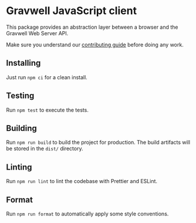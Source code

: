 # Gravwell JavaScript client

This package provides an abstraction layer between a browser and the Gravwell Web Server API.

Make sure you understand our [contributing guide](./CONTRIBUTING.md) before doing any work.

## Installing

Just run `npm ci` for a clean install.

## Testing

Run `npm test` to execute the tests.

## Building

Run `npm run build` to build the project for production. The build artifacts will be stored in the `dist/` directory.

## Linting

Run `npm run lint` to lint the codebase with Prettier and ESLint.

## Format

Run `npm run format` to automatically apply some style conventions.
